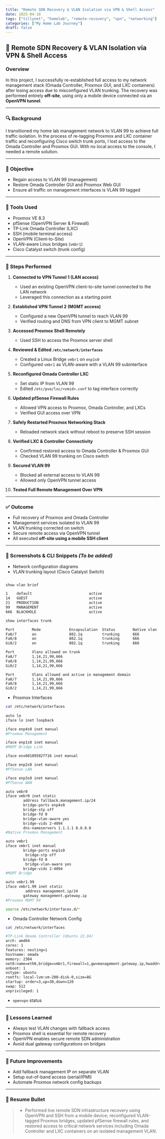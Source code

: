 ```yaml
---
title: "Remote SDN Recovery & VLAN Isolation via VPN & Shell Access"
date: 2025-04-18
tags: ["tillynet", "homelab", "remote-recovery", "vpn", "networking"]
categories: ["My Home Lab Journey"]
draft: false
---
```


## 📡 Remote SDN Recovery & VLAN Isolation via VPN & Shell Access

### Overview

In this project, I successfully re-established full access to my network management stack (Omada Controller, Proxmox GUI, and LXC containers) after losing access due to misconfigured VLAN trunking. The recovery was performed entirely **off-site**, using only a mobile device connected via an **OpenVPN tunnel**.

---

### 🔍 Background

I transitioned my home lab management network to VLAN 99 to achieve full traffic isolation. In the process of re-tagging Proxmox and LXC container traffic and reconfiguring Cisco switch trunk ports, I lost access to the Omada Controller and Proxmox GUI. With no local access to the console, I needed a remote solution.

---

### 🎯 Objective

- Regain access to VLAN 99 (management)
- Restore Omada Controller GUI and Proxmox Web GUI
- Ensure all traffic on management interfaces is VLAN 99 tagged

---

### 🧰 Tools Used

- Proxmox VE 8.3
- pfSense (OpenVPN Server & Firewall)
- TP-Link Omada Controller (LXC)
- SSH (mobile terminal access)
- OpenVPN (Client-to-Site)
- VLAN-aware Linux bridges (`vmbr1`)
- Cisco Catalyst switch (trunk config)

---

### 🔧 Steps Performed

1. **Connected to VPN Tunnel 1 (LAN access)**  
   - Used an existing OpenVPN client-to-site tunnel connected to the LAN network  
   - Leveraged this connection as a starting point

2. **Established VPN Tunnel 2 (MGMT access)**  
   - Configured a new OpenVPN tunnel to reach VLAN 99  
   - Verified routing and DNS from VPN client to MGMT subnet

3. **Accessed Proxmox Shell Remotely**  
   - Used SSH to access the Proxmox server shell

4. **Reviewed & Edited `/etc/network/interfaces`**  
   - Created a Linux Bridge `vmbr1` on `enp1s0`  
   - Configured `vmbr1` as VLAN-aware with a VLAN 99 subinterface

5. **Reconfigured Omada Controller LXC**  
   - Set static IP from VLAN 99  
   - Edited `/etc/pve/lxc/<vmid>.conf` to tag interface correctly

6. **Updated pfSense Firewall Rules**  
   - Allowed VPN access to Proxmox, Omada Controller, and LXCs  
   - Verified GUI access over VPN

7. **Safely Restarted Proxmox Networking Stack**  
   - Reloaded network stack without reboot to preserve SSH session

8. **Verified LXC & Controller Connectivity**  
   - Confirmed restored access to Omada Controller & Proxmox GUI  
   - Checked VLAN 99 trunking on Cisco switch

9. **Secured VLAN 99**  
   - Blocked all external access to VLAN 99  
   - Allowed only OpenVPN tunnel access

10. **Tested Full Remote Management Over VPN**

---

### ✅ Outcome

- Full recovery of Proxmox and Omada Controller  
- Management services isolated to VLAN 99  
- VLAN trunking corrected on switch  
- Secure remote access via OpenVPN tunnel  
- All executed **off-site using a mobile SSH client**

---

### 📸 Screenshots & CLI Snippets _(To be added)_

- Network configuration diagrams  
- VLAN trunking layout (Cisco Catalyst Switch)
```bash

show vlan brief

1    default                          active
14   GUEST                            active
21   PRODUCTION                       active
99   MANAGEMENT                       active
666  BLACKHOLE                        active

show interfaces trunk

Port        Mode             Encapsulation  Status        Native vlan
Fa0/7       on               802.1q         trunking      666
Fa0/8       on               802.1q         trunking      666
Gi0/2       on               802.1q         trunking      666

Port        Vlans allowed on trunk
Fa0/7       1,14,21,99,666
Fa0/8       1,14,21,99,666
Gi0/2       1,14,21,99,666

Port        Vlans allowed and active in management domain
Fa0/7       1,14,21,99,666
Fa0/8       1,14,21,99,666
Gi0/2       1,14,21,99,666

```

- Proxmox Interfaces
```bash
cat /etc/network/interfaces
	
auto lo
iface lo inet loopback

iface enp4s0 inet manual
#Proxmox Management

iface enp1s0 inet manual
#MGMT Bridge Link

iface enx60189502f716 inet manual

iface enp2s0 inet manual
#PfSense LAN

iface enp3s0 inet manual
#PfSense WAN

auto vmbr0
iface vmbr0 inet static
	    address fallback.management.ip/24
	    bridge-ports enp4s0
	    bridge-stp off
	    bridge-fd 0
	    bridge-vlan-aware yes
	    bridge-vids 2-4094
	    dns-nameservers 1.1.1.1 8.8.8.8
#Native Proxmox Management

auto vmbr1
iface vmbr1 inet manual
	    bridge-ports enp1s0
	     bridge-stp off
	    bridge-fd 0
	     bridge-vlan-aware yes
	    bridge-vids 2-4094
#MGMT Bridge

auto vmbr1.99
iface vmbr1.99 inet static
	     address management.ip/24
	    gateway management.gateway.ip
#Proxmox MGMT 99

source /etc/network/interfaces.d/*

```
- Omada Controller Network Config
```bash
cat /etc/network/interfaces

#TP-Link Omada Controller (Ubuntu 22.04)
arch: amd64
cores: 1
features: nesting=1
hostname: omada
memory: 2304
net0:name=eth0,bridge=vmbr1,firewall=1,gw=management.gateway.ip,hwaddr=macaddress,ip=management.ip/24,tag=99,type=veth
onboot: 1
ostype: ubuntu
rootfs: local-lvm:vm-200-disk-0,size=8G
startup: order=3,up=30,down=120
swap: 512
unprivileged: 1

```
- `openvpn` status

---

### 🧠 Lessons Learned

- Always test VLAN changes with fallback access
- Proxmox shell is essential for remote recovery
- OpenVPN enables secure remote SDN administration
- Avoid dual gateway configurations on bridges

---

### 🔮 Future Improvements

- Add fallback management IP on separate VLAN
- Setup out-of-band access (serial/IPMI)
- Automate Proxmox network config backups

---

### 🧾 Resume Bullet

> - Performed live remote SDN infrastructure recovery using OpenVPN and SSH from a mobile device; reconfigured VLAN-tagged Proxmox bridges, updated pfSense firewall rules, and restored access to critical network services including Omada Controller and LXC containers on an isolated management VLAN.
